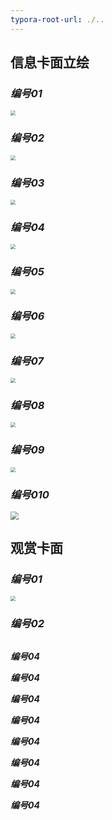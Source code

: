 ```yaml
---
typora-root-url: ./..
---
```


## 信息卡面立绘

### ***编号01***

<img src="/mm/j1.png" style="zoom:50%;" />



### ***编号02***

<img src="/mm/j2.png" style="zoom:50%;" />



### ***编号03***

<img src="/mm/j3.png" style="zoom:50%;" />



### ***编号04***

<img src="/mm/j4.png" style="zoom: 50%;" />

### ***编号05***

<img src="/mm/j5.png" style="zoom:50%;" />

### ***编号06***

<img src="/mm/j6.png" style="zoom:50%;" />

### ***编号07***

<img src="/mm/j7.png" style="zoom:50%;" />

### ***编号08***

<img src="/mm/j8.png" style="zoom:50%;" />

### ***编号09***

<img src="/mm/j9.png" style="zoom:50%;" />

### ***编号010***

<img src="/mm/j10.jpg" style="zoom: 80%;" />

## 观赏卡面

### ***编号01***

<img src="/mm/e1.png" style="zoom: 50%;" />

### ***编号02***

![]()

***编号04***

***编号04***

***编号04***

***编号04***

***编号04***

***编号04***

***编号04***

***编号04***

